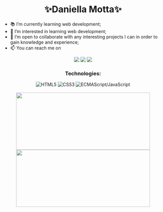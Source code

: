  
 <h1 align="center">✨Daniella Motta✨</h1>
 

- 📚 I’m currently learning web development;
- 👀 I’m interested in learning web development;
- 🤝 I’m open to collaborate with any interesting projects I can in order to gain knowledge and experience;
- 📫 You can reach me on 

<div align="center">
  <a href="mailto:daniellamotta.c@gmail.com"><img src="https://img.shields.io/badge/Gmail-D14836?style=for-the-badge&logo=gmail&logoColor=white"
 target="_blank"></a>
  <a href="linkedin.com/in/daniella-motta/" target="_blank"><img src="https://img.shields.io/badge/-LinkedIn-%230077B5?style=for-the-badge&logo=linkedin&logoColor=white" target="_blank"></a>
  <a href="https://twitter.com/dm0tta" target="_blank"><img src="https://img.shields.io/badge/Twitter-1DA1F2?style=for-the-badge&logo=twitter&logoColor=white" target="_blank"></a>
</div>

<div align="center">
  <h3>Technologies:</h3> 
  <img src="https://img.shields.io/badge/HTML5-E34F26?style=for-the-badge&logo=html5&logoColor=white" alt="HTML5">
	<img src="https://img.shields.io/badge/CSS3-1572B6?style=for-the-badge&logo=css3&logoColor=white"	alt="CSS3">
	<img src="https://img.shields.io/badge/JavaScript-323330?style=for-the-badge&logo=javascript&logoColor=F7DF1E" alt="ECMAScript/JavaScript">
  <br>
  <br>
</div>

<div align="center">
  <a wref="https://github.com/MottaD">
  <img height="180em" width="420em" src="https://github-readme-stats.vercel.app/api?username=MottaD&show_icons=true&theme=jolly&include_all_commits=true&count_private=true"/>
  <img height="180em" width="420em" src="https://github-readme-stats.vercel.app/api/top-langs/?username=MottaD&layout=compact&theme=jolly"/>
</div>

